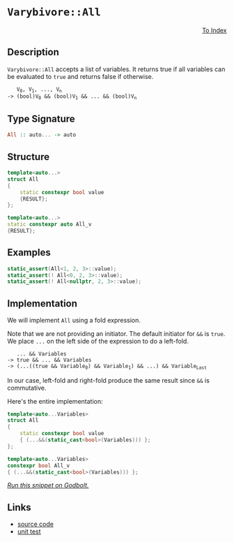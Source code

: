 <!-- Copyright 2024 Feng Mofan
SPDX-License-Identifier: Apache-2.0 -->

# `Varybivore::All`

<p style='text-align: right;'><a href="../../../facilities/metafunctions.md#varybivore-all">To Index</a></p>

## Description

`Varybivore::All` accepts a list of variables. It returns true if all variables can be evaluated to `true` and returns false if otherwise.

<pre><code>   V<sub>0</sub>, V<sub>1</sub>, ..., V<sub>n</sub>
-> (bool)V<sub>0</sub> && (bool)V<sub>1</sub> && ... && (bool)V<sub>n</sub></code></pre>

## Type Signature

```Haskell
All :: auto... -> auto
```

## Structure

```C++
template<auto...>
struct All
{
    static constexpr bool value
    {RESULT};
};

template<auto...>
static constexpr auto All_v
{RESULT};
```

## Examples

```C++
static_assert(All<1, 2, 3>::value);
static_assert(! All<0, 2, 3>::value);
static_assert(! All<nullptr, 2, 3>::value);
```

## Implementation

We will implement `All` using a fold expression.

Note that we are not providing an initiator. The default initiator for `&&` is `true`. We place `...` on the left side of the expression to do a left-fold.

<pre><code>   ... && Variables
-> true && ... && Variables
-> (...((true && Variable<sub>0</sub>) && Variable<sub>1</sub>) && ...) && Variable<sub>Last</sub>
</code></pre>

In our case, left-fold and right-fold produce the same result since `&&` is commutative.

Here's the entire implementation:

```C++
template<auto...Variables>
struct All
{
    static constexpr bool value
    { (...&&(static_cast<bool>(Variables))) };
};

template<auto...Variables>
constexpr bool All_v
{ (...&&(static_cast<bool>(Variables))) };
```

[*Run this snippet on Godbolt.*](https://godbolt.org/#z:OYLghAFBqd5QCxAYwPYBMCmBRdBLAF1QCcAaPECAMzwBtMA7AQwFtMQByARg9KtQYEAysib0QXACx8BBAKoBnTAAUAHpwAMvAFYTStJg1DIApACYAQuYukl9ZATwDKjdAGFUtAK4sGISdKuADJ4DJgAcj4ARpjEEgAcpAAOqAqETgwe3r7%2B0ilpjgIhYZEsMXFciXaYDhlCBEzEBFk%2BfgG2mPaFDPWNBMUR0bEJtg1NLTntCmP9oYNlw5UAlLaoXsTI7BwEmCxJBjsmAMxuTF5EAHRXAGqNeExR9ArH2CYaAILTxF4OANTvtFob3eJgA7FYPr8ob9pkxHMhfmgGNNMKoksRflFUJ5fgA3MReTDA6G/MEWX4QK4XcwANlpEFh8IA%2BqJpsc3FjPC8ILdiPdHpgFEthaTQQARY4QkHiyXA4E7PYHIknM6XG53B5PF7ApEotEYzm0f6Apm4uXgilU2n0xl4ZAsphsk6G7m8/lPYVLUUSo5S4EAegAVMGQ6H/QGQwAVbBCSMh8MfIOh5MJkEfW32x1KJoQAFAk5cUi/MxFo4vEAgfHeTBLWXphrMrOxAgQMBgY35twaIsl35lo7YCtVwm133AjNMps5tsd9kMLyApIEMjF0vlysEmuSjgrWicACsvD8HC0pFQnDc1msMLWG0wpLMRx4pAImh3KwA1iB92YLqCzJI8TxPuGgAJw/hoNLxEc%2BicJIvAsBIGjdsep7nhwvAKCA3avieO6kHAsAwIgIBrAQSTnOQlBoHsdCxOErBbKo8Q0gAtDSki/MAyAIlIFxmLwmD4EQfLoHo/CCCIYjsFIMiCIoKjqHhpC6IWADuxBMEknA8LuB5Hm%2BZ6cAA8ucFEEL8qBUL8zFsRxXE8b8fFmBSHi0fQGLmE%2BSy8LhWgrBASA0UkdFkBQEDBaFIDAFIJY0LQOzEFhEBRIZUShI0ACeOm8OlzDEJlxlRNoNS4c%2BNFsIIxkMLQ2XKVgUReMApyAlh3C8FgLCGMA4j1XgxClXguKCoZqI1OcWzPqEOx7sptB4FEmkFR4WCGcueCIe1pDDcQWJKGKuzdfNRhvisVAGMACjXHgmBqcZSSMDlcnCKI4iyRJ8hKGohmqfo3UoFelj6AtWGQCsqBLhkbWsdM6DHGKpiWNYZhoTtokjWDHRdBkLgMO4nitHowRzKU5R6Pk6QCBMfiFhT3QDKTixY4NAi9OMBM5IW1S1KzMwM0MFSjH01N6LCTT8wsFQrAot6bBIekcIepCobw6E2Sx7GcdxvGSPxFK4IQJAPt5vmnSsCCYEwWBxBAn7%2BEcFygUcoKSBokgATSyH7jSoGwRw8GkIhT4XDSXBQaB8Rh/ukhcPuTs0srhnoZh2EvqdBHEYFpFmZR4WRR5DFsJwjQsLioKsUwiIGEYTmgRcXAXKeQmG6J4myFJb3SB9CnfcpuglhpWk5QrSsq0ZHCmeR5yWdZJdlxXVfdbX9eN65qDubExtmD5ad4QFQXryFHlURFh9RXP5fINXMWgVw3bxYlyWpcpeVZU9r8FUVJUOE9FWMAQ1VaqGQak1FqtA2rPk6kdLYp58ADVqMNNqTdVDjR2E9aanRDLzUWllFaMDfJ8k2s%2BHae1MAHS6kYY6oA958AuldG6d0HrHmfB9DuMku6yB7kpU8/c/onURlYIG2DQa2zPJDAQ0NYbwwEcjVGsR0YiOlp0FmfgICuBFoWYmJQBbk1SJTTIHMabJD0fTEmOiubKJ5j0GYGjmZWLZrMbRktRY2MMS4voEsyZcGlrLGSI8DLKTVhfBeV8l5cDrg3DQ%2BthJGy8t402e9zaW2tpQBWAcg51zdqCOOoJQRHHdpIDihYx7J1sKnPy%2BFCIkTIuZE%2B%2Bd6KMWLsQFg9kWAKFxAiXE4SLhKmmIJGJrdCysNeuw56XCfogBgoPbS7V/GJ0CSZHOFkrK/BLq09pnTum9IshANyR9N5eSODvCp%2B8UBn2Pnnc5wwOlJCSKacJTJtmTmaRxPgdBH6UGfqeD%2BdVnw/K/qVX%2B69KoAJqnVWBmBGrNTEOAp6UDKH4NIHAwaiDRooOQBNdBghMFzQWktTKeC1qEKeiQ1IZDDqUNCNQ/ytCmCXWurde6j0trDOkhIDh8kvrcJ0JMvhxhAY2GEfAcG4jkScH9LDAGSNLAo1VmjPAWBFF2O6LjfG2QjFaPmF44xBQMi2LphkTxTNubdAcbYk1dQ%2BZmOcVzVx6r3Hi2tV4nx6w5beL9qPJOnBVkvM4m0jpeItlwkFDsg2IljbxN3v5JJVthiiNmukkAZg65HCOPuECMdkKptBFBeZaFOApxwmbUgX5JCgn4tkrgUhQJZKdlwUEfsjgBPzRhKN74/YCTzarAtbbhTbViGkZwkggA%3D%3D)

## Links

- [source code](../../../../conceptrodon/varybivore/all.hpp)
- [unit test](../../../../tests/unit/metafunctions/varybivore/all.test.hpp)
